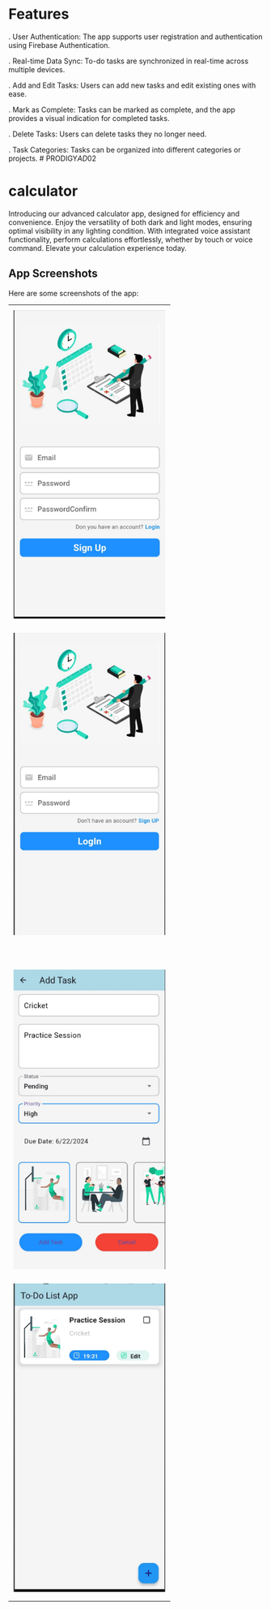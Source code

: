 
# Features

. User Authentication: The app supports user registration and authentication using Firebase Authentication.

. Real-time Data Sync: To-do tasks are synchronized in real-time across multiple devices.

. Add and Edit Tasks: Users can add new tasks and edit existing ones with ease.

. Mark as Complete: Tasks can be marked as complete, and the app provides a visual indication for completed tasks.

. Delete Tasks: Users can delete tasks they no longer need.

. Task Categories: Tasks can be organized into different categories or projects.
#   P R O D I G Y _ A D _ 0 2 


# calculator

Introducing our advanced calculator app, designed for efficiency and convenience. Enjoy the versatility of both dark and light modes, ensuring optimal visibility in any lighting condition. With integrated voice assistant functionality, perform calculations effortlessly, whether by touch or voice command. Elevate your calculation experience today.

## App Screenshots

Here are some screenshots of the app:

<table>
  <tr>
    <td style="padding: 10px;"><img src="images/list1.PNG" alt="Screen 1" style="width: 300px;"/></td>
     <tr>
    <td colspan="2" style="width: 40px;"></td> <!-- Empty row for vertical space -->
  </tr>
    <td style="padding: 10px;"><img src="images/list2.PNG" alt="Screen 2" style="width: 300px;"/></td>    
  </tr>
  <tr>
    <td colspan="2" style="height: 40px;"></td> <!-- Empty row for vertical space -->
  </tr>
  <tr>
    <td style="padding: 10px;"><img src="images/list3.PNG" alt="Screen 3" style="width: 300px;"/></td>
     <tr>
    <td colspan="2" style="width: 40px;"></td> <!-- Empty row for vertical space -->
  </tr>
    <td style="padding: 10px;"><img src="images/list4.PNG" alt="Screen 4" style="width: 300px;"/></td>
  </tr>
   <td colspan="2" style="width: 40px;"></td>
</table>


 
 
